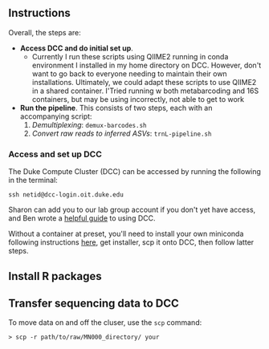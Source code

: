 ## Instructions

Overall, the steps are:
- **Access DCC and do initial set up**.
	- Currently I run these scripts using QIIME2 running in conda environment I installed in my home directory on DCC.  However, don't want to go back to everyone needing to maintain their own installations.   Ultimately, we could adapt these scripts to use QIIME2 in a shared container.  I'Tried running w both metabarcoding and 16S containers, but may be using 
incorrectly, not able to get to work
- **Run the pipeline**.  This consists of two steps, each with an accompanying script:
	1. *Demultiplexing*: `demux-barcodes.sh`
	2. *Convert raw reads to inferred ASVs*: `trnL-pipeline.sh`


### Access and set up DCC

The Duke Compute Cluster (DCC) can be accessed by running the following in the terminal:

```
ssh netid@dcc-login.oit.duke.edu
```

Sharon can add you to our lab group account if you don't yet have access, and Ben wrote a [helpful guide](https://3.basecamp.com/3853188/buckets/23891967/uploads/4134861105) to using DCC.

Without a container at preset, you'll need to install your own miniconda following instructions 
[here](https://conda.io/projects/conda/en/latest/user-guide/install/linux.html), get 
installer, scp it onto DCC, then follow latter steps. 
  
## Install R packages

## Transfer sequencing data to DCC

To move data on and off the cluser, use the `scp` command:

```
> scp -r path/to/raw/MN000_directory/ your
```

